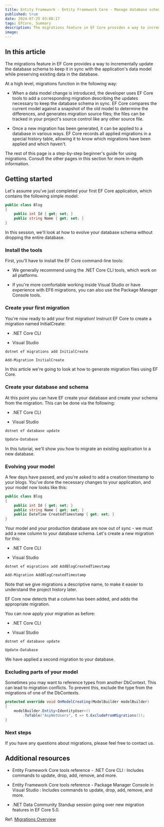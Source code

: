 ```yaml
---
title: Entity Framework - Entity Framework Core - Manage database schemas - Migrations - Overview
published: true
date: 2024-07-25 03:08:17
tags: EFCore, Summary
description: The migrations feature in EF Core provides a way to incrementally update the database schema to keep it in sync with the application's data model while preserving existing data in the database.
image:
---
```


## In this article

The migrations feature in EF Core provides a way to incrementally update the database schema to keep it in sync with the application's data model while preserving existing data in the database.

At a high level, migrations function in the following way:

- When a data model change is introduced, the developer uses EF Core tools to add a corresponding migration describing the updates necessary to keep the database schema in sync. EF Core compares the current model against a snapshot of the old model to determine the differences, and generates migration source files; the files can be tracked in your project's source control like any other source file.

- Once a new migration has been generated, it can be applied to a database in various ways. EF Core records all applied migrations in a special history table, allowing it to know which migrations have been applied and which haven't.

The rest of this page is a step-by-step beginner's guide for using migrations. Consult the other pages in this section for more in-depth information.

## Getting started

Let's assume you've just completed your first EF Core application, which contains the following simple model:

```csharp
public class Blog
{
    public int Id { get; set; }
    public string Name { get; set; }
}
```

In this session, we'll look at how to evolve your database schema without dropping the entire database.

### Install the tools

First, you'll have to install the EF Core command-line tools:

- We generally recommend using the .NET Core CLI tools, which work on all platforms.

- If you're more comfortable working inside Visual Studio or have experience with EF6 migrations, you can also use the Package Manager Console tools.

### Create your first migration

You're now ready to add your first migration! Instruct EF Core to create a migration named InitialCreate:

 - .NET Core CLI

 - Visual Studio

```dotnetcli
dotnet ef migrations add InitialCreate
```

```powershell
Add-Migration InitialCreate
```

In this article we're going to look at how to generate migration files using EF Core.

### Create your database and schema

At this point you can have EF create your database and create your schema from the migration. This can be done via the following:

 - .NET Core CLI

 - Visual Studio

```dotnetcli
dotnet ef database update
```

```powershell
Update-Database
```

In this tutorial, we'll show you how to migrate an existing application to a new database.

### Evolving your model

A few days have passed, and you're asked to add a creation timestamp to your blogs. You've done the necessary changes to your application, and your model now looks like this:

```csharp
public class Blog
{
    public int Id { get; set; }
    public string Name { get; set; }
    public DateTime CreatedTimestamp { get; set; }
}
```

Your model and your production database are now out of sync - we must add a new column to your database schema. Let's create a new migration for this:

 - .NET Core CLI

 - Visual Studio

```dotnetcli
dotnet ef migrations add AddBlogCreatedTimestamp
```

```powershell
Add-Migration AddBlogCreatedTimestamp
```

Note that we give migrations a descriptive name, to make it easier to understand the project history later.

EF Core now detects that a column has been added, and adds the appropriate migration.

You can now apply your migration as before:

 - .NET Core CLI

 - Visual Studio

```dotnetcli
dotnet ef database update
```

```powershell
Update-Database
```

We have applied a second migration to your database.

### Excluding parts of your model

Sometimes you may want to reference types from another DbContext. This can lead to migration conflicts. To prevent this, exclude the type from the migrations of one of the DbContexts.

```csharp
protected override void OnModelCreating(ModelBuilder modelBuilder)
{
    modelBuilder.Entity<IdentityUser>()
        .ToTable("AspNetUsers", t => t.ExcludeFromMigrations());
}
```

### Next steps

If you have any questions about migrations, please feel free to contact us.

## Additional resources

- Entity Framework Core tools reference - .NET Core CLI : Includes commands to update, drop, add, remove, and  more.

- Entity Framework Core tools reference - Package Manager Console in Visual Studio : Includes commands to update, drop, add, remove, and  more.

- .NET Data Community Standup session going over new migration features in EF Core 5.0.

Ref: [Migrations Overview](https://learn.microsoft.com/en-us/ef/core/managing-schemas/migrations/)